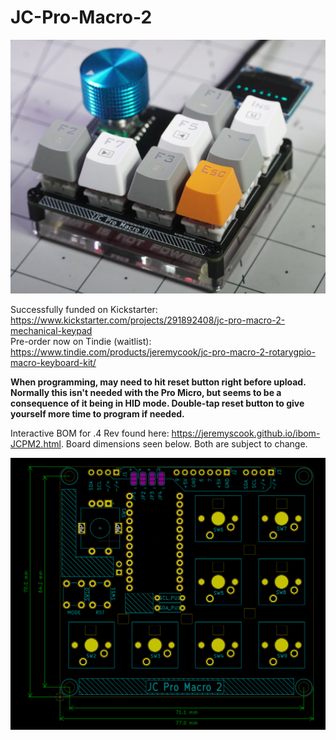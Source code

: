 # JC-Pro-Macro-2

![image](JCPM2.jpg)

Successfully funded on Kickstarter: https://www.kickstarter.com/projects/291892408/jc-pro-macro-2-mechanical-keypad  
Pre-order now on Tindie (waitlist): https://www.tindie.com/products/jeremycook/jc-pro-macro-2-rotarygpio-macro-keyboard-kit/

**When programming, may need to hit reset button right before upload. Normally this isn't needed
with the Pro Micro, but seems to be a consequence of it being in HID mode. Double-tap reset button
to give yourself more time to program if needed.**

Interactive BOM for .4 Rev found here: https://jeremyscook.github.io/ibom-JCPM2.html. Board dimensions seen below.
Both are subject to change.


![image](dims.png)
